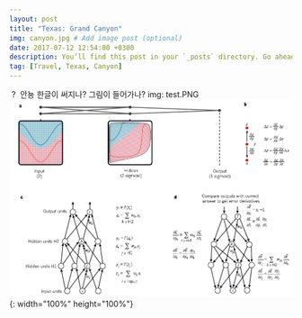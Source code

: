 ```yaml
---
layout: post
title: "Texas: Grand Canyon"
img: canyon.jpg # Add image post (optional)
date: 2017-07-12 12:54:00 +0300
description: You’ll find this post in your `_posts` directory. Go ahead and edit it and re-build the site to see your changes. # Add post description (optional)
tag: [Travel, Texas, Canyon]
---
```

  ?
  안뇽 한글이 써지나?
 그림이 들어가나?
 img: test.PNG
![image](/assets/img/test.PNG){: width="100%" height="100%"}
 
